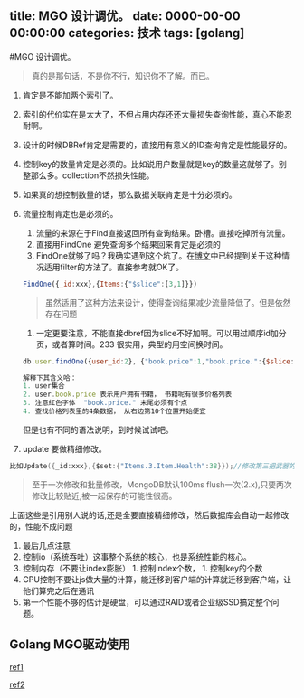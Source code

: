 title: MGO 设计调优。
date: 0000-00-00 00:00:00
categories: 技术
tags: [golang]
---

#MGO 设计调优。
> 真的是那句话，不是你不行，知识你不了解。而已。


1. 肯定是不能加两个索引了。
  1. 索引的代价实在是太大了，不但占用内存还还大量损失查询性能，真心不能忍耐啊。
1. 设计的时候DBRef肯定是需要的，直接用有意义的ID查询肯定是性能最好的。
1. 控制key的数量肯定是必须的。比如说用户数量就是key的数量这就够了。别整那么多。collection不然损失性能。
  1. 如果真的想控制数量的话，那么数据关联肯定是十分必须的。
1. 流量控制肯定也是必须的。
    1. 流量的来源在于Find直接返回所有查询结果。卧槽。直接吃掉所有流量。
    1. 直接用FindOne 避免查询多个结果回来肯定是必须的
    1. FindOne就够了吗？我确实遇到这个坑了。在[博文](http://www.cnblogs.com/crazylights/archive/2013/05/08/3068098.html)中已经提到关于这种情况适用filter的方法了。直接参考就OK了。
    ```js
    FindOne({_id:xxx},{Items:{"$slice":[3,1]}})
    ```
    > 虽然适用了这种方法来设计，使得查询结果减少流量降低了。但是依然存在问题
      1. 一定更要注意，不能直接dbref因为slice不好加啊。可以用过顺序id加分页，或者算时间。233 很实用，典型的用空间换时间。

    ```js
    db.user.findOne({user_id:2}, {"book.price":1,"book.price.":{$slice:[-10,4]}})

    解释下其含义哈：
    1. user集合
    2. user.book.price 表示用户拥有书籍， 书籍呢有很多价格列表
    3. 注意红色字体  "book.price." 末尾必须有个点
    4. 查找价格列表里的4条数据， 从右边第10个位置开始便宜
    ```
    但是也有不同的语法说明，到时候试试吧。

1. update 要做精细修改。


  ```go
  比如Update({_id:xxx},{$set:{"Items.3.Item.Health":38}});//修改第三把武器的健康值
  ```

  > 至于一次修改和批量修改，MongoDB默认100ms flush一次(2.x),只要两次修改比较贴近,被一起保存的可能性很高。

  上面这些是引用别人说的话,还是全要直接精细修改，然后数据库会自动一起修改的，性能不成问题

1. 最后几点注意
  1. 控制io（系统吞吐）这事整个系统的核心，也是系统性能的核心。
  2. 控制内存（不要让index膨胀）
    1. 控制index个数，
    1. 控制key的个数
  3. CPU控制不要让js做大量的计算，能迁移到客户端的计算就迁移到客户端，让他们算完之后在通讯
  4. 第一个性能不够的估计是硬盘，可以通过RAID或者企业级SSD搞定整个问题。

## Golang MGO驱动使用

[ref1](http://golangtc.com/t/53d0d2e1320b525265000052)

[ref2](http://jimmykuu.sinaapp.com/static/books/mgo_guide/index.html)

